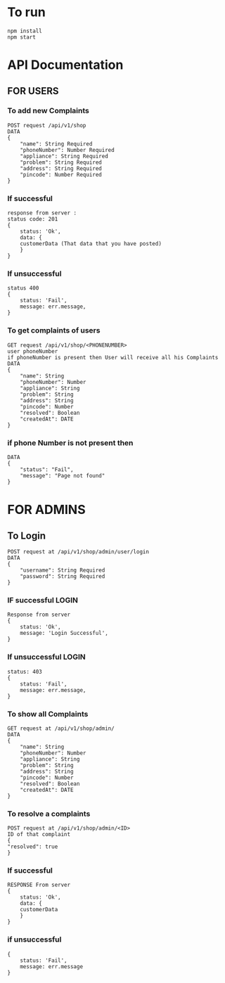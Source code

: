 # To run
```
npm install
npm start
```




# API Documentation

## FOR USERS

### To add new Complaints
```
POST request /api/v1/shop
DATA
{
    "name": String Required
    "phoneNumber": Number Required
    "appliance": String Required
    "problem": String Required
    "address": String Required
    "pincode": Number Required
}
```
### If successful
```
response from server :
status code: 201
{
    status: 'Ok',
    data: {
    customerData (That data that you have posted)
    }
}
```
### If unsuccessful
```
status 400
{
    status: 'Fail',
    message: err.message,
}
```
### To get complaints of users
```
GET request /api/v1/shop/<PHONENUMBER>
user phoneNumber
if phoneNumber is present then User will receive all his Complaints
DATA
{
    "name": String
    "phoneNumber": Number
    "appliance": String
    "problem": String
    "address": String
    "pincode": Number
    "resolved": Boolean
    "createdAt": DATE
}
```
### if phone Number is not present then
```
DATA
{
    "status": "Fail",
    "message": "Page not found" 
}
```
# FOR ADMINS

## To Login
```
POST request at /api/v1/shop/admin/user/login
DATA
{
    "username": String Required
    "password": String Required
}
```
### IF successful LOGIN
```
Response from server
{
    status: 'Ok',
    message: 'Login Successful',
}
```
### If unsuccessful LOGIN
```
status: 403
{
    status: 'Fail',
    message: err.message,
}
```
### To show all Complaints
```
GET request at /api/v1/shop/admin/
DATA
{
    "name": String
    "phoneNumber": Number
    "appliance": String
    "problem": String
    "address": String
    "pincode": Number
    "resolved": Boolean
    "createdAt": DATE
}
```
### To resolve a complaints
```
POST request at /api/v1/shop/admin/<ID>
ID of that complaint
{
"resolved": true
}
```
### If successful
```
RESPONSE From server
{
    status: 'Ok',
    data: {
    customerData
    }   
}
```
### if unsuccessful
```
{
    status: 'Fail',
    message: err.message
}
```
